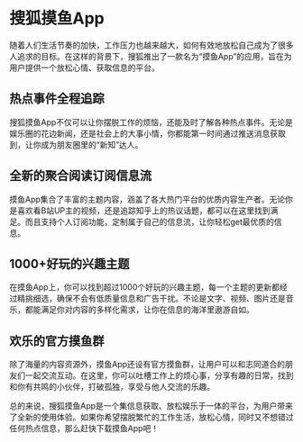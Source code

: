 # 搜狐摸鱼App

随着人们生活节奏的加快，工作压力也越来越大，如何有效地放松自己成为了很多人追求的目标。在这样的背景下，搜狐推出了一款名为“摸鱼App”的应用，旨在为用户提供一个放松心情、获取信息的平台。

## 热点事件全程追踪

搜狐摸鱼App不仅可以让你摆脱工作的烦恼，还能及时了解各种热点事件。无论是娱乐圈的花边新闻，还是社会上的大事小情，你都能第一时间通过推送消息获取到，让你成为朋友圈里的“新知”达人。

## 全新的聚合阅读订阅信息流

摸鱼App集合了丰富的主题内容，涵盖了各大热门平台的优质内容生产者。无论你是喜欢看B站UP主的视频，还是追踪知乎上的热议话题，都可以在这里找到满足。而且支持个人订阅功能，定制属于自己的信息流，让你轻松get最优质的信息。

## 1000+好玩的兴趣主题

在摸鱼App上，你可以找到超过1000个好玩的兴趣主题，每一个主题的更新都经过精挑细选，确保不会有低质量信息和广告干扰。不论是文字、视频、图片还是音乐，都能满足你对内容的多样化需求，让你在信息的海洋里遨游自如。

## 欢乐的官方摸鱼群

除了海量的内容资源外，摸鱼App还设有官方摸鱼群，让用户可以和志同道合的朋友们一起交流互动。在这里，你可以吐槽工作上的烦心事，分享有趣的日常，找到和你有共鸣的小伙伴，打破孤独，享受与他人交流的乐趣。

总的来说，搜狐摸鱼App是一个集信息获取、放松娱乐于一体的平台，为用户带来了全新的使用体验。如果你希望摆脱繁忙的工作生活，放松心情，同时又不想错过任何热点信息，那么赶快下载摸鱼App吧！

